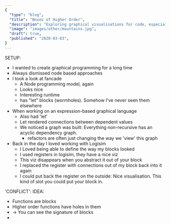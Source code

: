 ```yaml
---
{
  "type": "blog",
  "title": "Boxes of Higher Order",
  "description": "Exploring graphical visualisations for code, especially for functional programming, inspired by category theory visualisations.",
  "image": "images/other/mountains.jpg",
  "draft": true,
  "published": "2020-03-03",
}
---
```


SETUP:
* I wanted to create graphical programming for a long time
* Always dismissed node based approaches
* I took a look at fancade
  - A Node programming model, again
  - Looks nice
  - Interesting runtime
  - has "let" blocks (wormholes). Somehow I've never seen them elsewhere
* When working on an expression-based graphical language
  - Also had 'let'
  - Let rendered connections between dependent values
  - We noticed a graph was built: Everything non-recursive has an acyclic dependency graph.
    - refactors are often just changing the way we 'view' this graph
* Back in the day I loved working with Logisim
  - I Loved being able to define the way my blocks looked
  - I used registers in logisim, they have a nice viz
  - This viz disappears when you abstract it out of your block
  - I replaced the register with connections out of my block back into it again
  - I could put back the register on the outside: Nice visualisation. This kind of slot you could put your block in.

'CONFLICT': IDEA:
* Functions are blocks
* Higher order functions have holes in them
* -> You can see the signature of blocks
* 